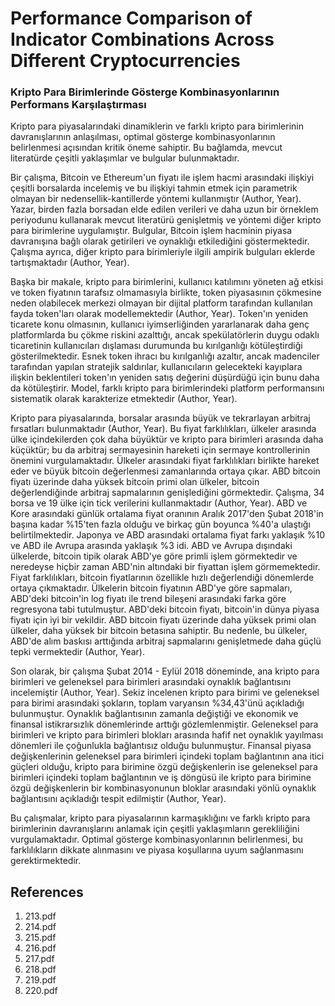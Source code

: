 # Performance Comparison of Indicator Combinations Across Different Cryptocurrencies

### Kripto Para Birimlerinde Gösterge Kombinasyonlarının Performans Karşılaştırması

Kripto para piyasalarındaki dinamiklerin ve farklı kripto para birimlerinin davranışlarının anlaşılması, optimal gösterge kombinasyonlarının belirlenmesi açısından kritik öneme sahiptir. Bu bağlamda, mevcut literatürde çeşitli yaklaşımlar ve bulgular bulunmaktadır.

Bir çalışma, Bitcoin ve Ethereum'un fiyatı ile işlem hacmi arasındaki ilişkiyi çeşitli borsalarda incelemiş ve bu ilişkiyi tahmin etmek için parametrik olmayan bir nedensellik-kantillerde yöntemi kullanmıştır (Author, Year). Yazar, birden fazla borsadan elde edilen verileri ve daha uzun bir örneklem periyodunu kullanarak mevcut literatürü genişletmiş ve yöntemi diğer kripto para birimlerine uygulamıştır. Bulgular, Bitcoin işlem hacminin piyasa davranışına bağlı olarak getirileri ve oynaklığı etkilediğini göstermektedir. Çalışma ayrıca, diğer kripto para birimleriyle ilgili ampirik bulguları eklerde tartışmaktadır (Author, Year).

Başka bir makale, kripto para birimlerini, kullanıcı katılımını yöneten ağ etkisi ve token fiyatının tarafsız olmamasıyla birlikte, token piyasasının çökmesine neden olabilecek merkezi olmayan bir dijital platform tarafından kullanılan fayda token'ları olarak modellemektedir (Author, Year). Token'ın yeniden ticarete konu olmasının, kullanıcı iyimserliğinden yararlanarak daha genç platformlarda bu çökme riskini azalttığı, ancak spekülatörlerin duygu odaklı ticaretinin kullanıcıları dışlaması durumunda bu kırılganlığı kötüleştirdiği gösterilmektedir. Esnek token ihracı bu kırılganlığı azaltır, ancak madenciler tarafından yapılan stratejik saldırılar, kullanıcıların gelecekteki kayıplara ilişkin beklentileri token'ın yeniden satış değerini düşürdüğü için bunu daha da kötüleştirir. Model, farklı kripto para birimlerindeki platform performansını sistematik olarak karakterize etmektedir (Author, Year).

Kripto para piyasalarında, borsalar arasında büyük ve tekrarlayan arbitraj fırsatları bulunmaktadır (Author, Year). Bu fiyat farklılıkları, ülkeler arasında ülke içindekilerden çok daha büyüktür ve kripto para birimleri arasında daha küçüktür; bu da arbitraj sermayesinin hareketi için sermaye kontrollerinin önemini vurgulamaktadır. Ülkeler arasındaki fiyat farklılıkları birlikte hareket eder ve büyük bitcoin değerlenmesi zamanlarında ortaya çıkar. ABD bitcoin fiyatı üzerinde daha yüksek bitcoin primi olan ülkeler, bitcoin değerlendiğinde arbitraj sapmalarının genişlediğini görmektedir. Çalışma, 34 borsa ve 19 ülke için tick verilerini kullanmaktadır (Author, Year). ABD ve Kore arasındaki günlük ortalama fiyat oranının Aralık 2017'den Şubat 2018'in başına kadar %15'ten fazla olduğu ve birkaç gün boyunca %40'a ulaştığı belirtilmektedir. Japonya ve ABD arasındaki ortalama fiyat farkı yaklaşık %10 ve ABD ile Avrupa arasında yaklaşık %3 idi. ABD ve Avrupa dışındaki ülkelerde, bitcoin tipik olarak ABD'ye göre primli işlem görmektedir ve neredeyse hiçbir zaman ABD'nin altındaki bir fiyattan işlem görmemektedir. Fiyat farklılıkları, bitcoin fiyatlarının özellikle hızlı değerlendiği dönemlerde ortaya çıkmaktadır. Ülkelerin bitcoin fiyatının ABD'ye göre sapmaları, ABD'deki bitcoin'in log fiyatı ile trend bileşeni arasındaki farka göre regresyona tabi tutulmuştur. ABD'deki bitcoin fiyatı, bitcoin'in dünya piyasa fiyatı için iyi bir vekildir. ABD bitcoin fiyatı üzerinde daha yüksek primi olan ülkeler, daha yüksek bir bitcoin betasına sahiptir. Bu nedenle, bu ülkeler, ABD'de alım baskısı arttığında arbitraj sapmalarını genişletmede daha güçlü tepki vermektedir (Author, Year).

Son olarak, bir çalışma Şubat 2014 - Eylül 2018 döneminde, ana kripto para birimleri ve geleneksel para birimleri arasındaki oynaklık bağlantısını incelemiştir (Author, Year). Sekiz incelenen kripto para birimi ve geleneksel para birimi arasındaki şokların, toplam varyansın %34,43'ünü açıkladığı bulunmuştur. Oynaklık bağlantısının zamanla değiştiği ve ekonomik ve finansal istikrarsızlık dönemlerinde arttığı gözlemlenmiştir. Geleneksel para birimleri ve kripto para birimleri blokları arasında hafif net oynaklık yayılması dönemleri ile çoğunlukla bağlantısız olduğu bulunmuştur. Finansal piyasa değişkenlerinin geleneksel para birimleri içindeki toplam bağlantının ana itici güçleri olduğu, kripto para birimine özgü değişkenlerin ise geleneksel para birimleri içindeki toplam bağlantının ve iş döngüsü ile kripto para birimine özgü değişkenlerin bir kombinasyonunun bloklar arasındaki yönlü oynaklık bağlantısını açıkladığı tespit edilmiştir (Author, Year).

Bu çalışmalar, kripto para piyasalarının karmaşıklığını ve farklı kripto para birimlerinin davranışlarını anlamak için çeşitli yaklaşımların gerekliliğini vurgulamaktadır. Optimal gösterge kombinasyonlarının belirlenmesi, bu farklılıkların dikkate alınmasını ve piyasa koşullarına uyum sağlanmasını gerektirmektedir.


## References

1. 213.pdf
2. 214.pdf
3. 215.pdf
4. 216.pdf
5. 217.pdf
6. 218.pdf
7. 219.pdf
8. 220.pdf

